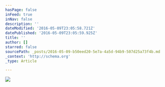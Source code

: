 ```yaml
---
hasPage: false
inFeed: true
inNav: false
description: ''
dateModified: '2016-05-09T23:05:58.721Z'
datePublished: '2016-05-09T23:05:59.925Z'
title: ''
author: []
starred: false
sourcePath: _posts/2016-05-09-b50eed20-5e7a-4a5d-94b9-507d25a73f4b.md
_context: 'http://schema.org'
_type: Article

---
```

![](https://the-grid-user-content.s3-us-west-2.amazonaws.com/5e049569-2def-4024-a9c0-89a393144ae5.jpg)